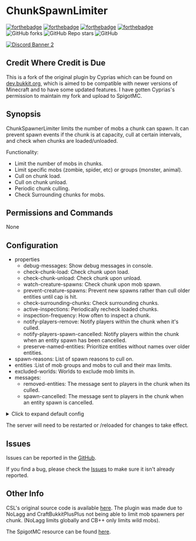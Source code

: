 # ChunkSpawnLimiter

[![forthebadge](https://forthebadge.com/images/badges/built-with-love.svg)](https://forthebadge.com)
[![forthebadge](https://forthebadge.com/images/badges/designed-in-ms-paint.svg)](https://forthebadge.com)
[![forthebadge](https://forthebadge.com/images/badges/made-with-java.svg)](https://forthebadge.com)
[![forthebadge](https://forthebadge.com/images/badges/approved-by-george-costanza.svg)](https://forthebadge.com)
![GitHub forks](https://img.shields.io/github/forks/Puyodead1/ChunkSpawnerLimiter?style=for-the-badge)
![GitHub Repo stars](https://img.shields.io/github/stars/Puyodead1/ChunkSpawnerLimiter?style=for-the-badge)
![GitHub](https://img.shields.io/github/license/Puyodead1/ChunkSpawnerLimiter?style=for-the-badge)

[![Discord Banner 2](https://discordapp.com/api/guilds/589200717277954093/widget.png?style=banner2)](https://discord.gg/tMzrSxQ)

## Credit Where Credit is Due

This is a fork of the original plugin by Cyprias which can be found on [dev.bukkit.org](https://dev.bukkit.org/projects/chunkspawnerlimiter), which is aimed to be compatible with newer versions of Minecraft and to have some updated features. I have gotten Cyprias's permission to maintain my fork and upload to SpigotMC.

## Synopsis

ChunkSpawnerLimiter limits the number of mobs a chunk can spawn. It can prevent spawn events if the chunk is at capacity, cull at certain intervals, and check when chunks are loaded/unloaded.

Functionality:

- Limit the number of mobs in chunks.
- Limit specific mobs (zombie, spider, etc) or groups (monster, animal).
- Cull on chunk load.
- Cull on chunk unload.
- Periodic chunk culling.
- Check Surrounding chunks for mobs.

## Permissions and Commands

None

## Configuration

- properties
  - debug-messages: Show debug messages in console.
  - check-chunk-load: Check chunk upon load.
  - check-chunk-unload: Check chunk upon unload.
  - watch-creature-spawns: Check chunk upon mob spawn.
  - prevent-creature-spawns: Prevent new spawns rather than cull older entities until cap is hit.
  - check-surrounding-chunks: Check surrounding chunks.
  - active-inspections: Periodically recheck loaded chunks.
  - inspection-frequency: How often to inspect a chunk.
  - notify-players-remove: Notify players within the chunk when it's culled.
  - notify-players-spawn-cancelled: Notify players within the chunk when an entity spawn has been cancelled.
  - preserve-named-entities: Prioritize entities without names over older entities.
- spawn-reasons: List of spawn reasons to cull on.
- entities :List of mob groups and mobs to cull and their max limits.
- excluded-worlds: Worlds to exclude mob limits in.
- messages:
  - removed-entities: The message sent to players in the chunk when its culled.
  - spawn-cancelled: The message sent to players in the chunk when an entity spawn is cancelled.

<details>
    <summary>Click to expand default config</summary>

```yaml
config-version: 1.2
properties:
  # Show debug messages.
  debug-messages: false
  # Check a chunk upon load (ChunkLoadEvent).
  check-chunk-load: false
  # Check a chunk upon unload (ChunkUnloadEvent).
  check-chunk-unload: false
  # Check a chunk when a mob spawns (CreatureSpawnEvent).
  watch-creature-spawns: true
  # Prevent new spawns rather than cull older entities until cap is hit.
  prevent-creature-spawns: false
  # Radius of surrounding chunks to check.
  check-surrounding-chunks: 1
  # When a chunk is loaded, recheck it periodically.
  active-inspections: true
  # How often, in seconds, to check the chunk.
  inspection-frequency: 300
  # Notify players in that chunk if stuff has been culled.
  notify-players-remove: false
  # Notify players in that chunk if a spawn event has been cancelled
  notify-players-spawn-cancelled: false
  # Prioritize entities without names over older entities.
  preserve-named-entities: true

# Spawn reasons to cull on.
spawn-reasons:
  BEEHIVE: true # When a bee is released from a beehive/bee nest
  BREEDING: true # When an animal breeds to create a child
  BUILD_IRONGOLEM: true # When an iron golem is spawned by being built
  BUILD_SNOWMAN: true # When a snowman is spawned by being built
  BUILD_WITHER: true # When a wither boss is spawned by being built
  COMMAND: true # When a creature is spawned by the "/summon" command
  CURED: true # When a villager is cured from infection
  CUSTOM: true # When a creature is spawned by plugins
  DEFAULT: true # When an entity is missing a SpawnReason
  DISPENSE_EGG: true # When a creature is spawned by a dispenser dispensing an egg
  DROWNED: true # When a creature is spawned by another entity drowning
  EGG: true # When a creature spawns from an egg
  ENDER_PEARL: true # When an entity is spawned as a result of ender pearl usage
  EXPLOSION: true # When eg an effect cloud is spawned as a result of a creeper exploding
  INFECTION: true # When a zombie infects a villager
  JOCKEY: true # When an entity spawns as a jockey of another entity (mostly spider jockeys)
  LIGHTNING: true # When a creature spawns because of a lightning strike
  MOUNT: true # When an entity spawns as a mount of another entity (mostly chicken jockeys)
  NATURAL: true # When something spawns from natural means
  NETHER_PORTAL: true # When a creature is spawned by nether portal
  OCELOT_BABY: true # When an ocelot has a baby spawned along with them
  PATROL: true # When an entity is spawned as part of a patrol
  PIGLIN_ZOMBIFIED: true # When a piglin is converted to a zombified piglib.
  RAID: true # When an entity is spawned as part of a raid
  REINFORCEMENTS: true # When an entity calls for reinforcements
  SHEARED: true # When an cow is spawned by shearing a mushroom cow
  SHOULDER_ENTITY: true # When an entity is spawned as a result of the entity it is being perched on jumping or being damaged
  SILVERFISH_BLOCK: true # When a silverfish spawns from a block
  SLIME_SPLIT: true # When a slime splits
  SPAWNER: true # When a creature spawns from a spawner
  SPAWNER_EGG: true # When a creature spawns from a Spawner Egg
  TRAP: true # When an entity spawns as a trap for players approaching
  VILLAGE_DEFENSE: true # When an iron golem is spawned to defend a village
  VILLAGE_INVASION: true # When a zombie is spawned to invade a village

entities:
  # NOTE: Remember that these numbers are per chunk

  # Mob Groups
  AMBIENT: 5 # Bat
  ANIMAL: 50 # Axolotl, Bee, Chicken, Cow, Mushroom Cow, Fox, Goat, Hoglin, Ocelot, Panda, Polar Bear, Rabbit, Sheep, Pig, Strider, Donkey, Llama, Mule, Horse, Skeleton Horse, Zombie Horse, Cat, Parrot, Wolf, Turtle
  MONSTER: 50 # Skeleton, Stray, Wither Skeleton, Blaze, Creeper, Enderman, Endermite, Giant, Guardian, Elder Guardian, Piglin, Piglin Brute, Pillager, Evoker, Illusioner, Vindicator, Ravager, Witch, Silverfish, Spider, Cave Spider, Vex, Wither, Zoglin, Zombie, Drowned, Husk, Pig Zombie, Zombie Villager, Slime, Magma Cube
  NPC: 50 # Villager, Wandering Trader
  OTHER: 200 # Anything else not listed in other categories
  WATER_MOB: 50 # Squid, Dolphin, Cod, Puffer Fish, Salmon, Tropical Fish, Glow Squid

  # Individual entities
  AXOLOTL: 10
  BEE: 10
  CHICKEN: 10
  COW: 10
  MUSHROOM_COW: 10
  FOX: 10
  GOAT: 10
  HOGLIN: 10
  OCELOT: 10
  PANDA: 10
  POLAR_BEAR: 10
  RABBIT: 10
  SHEEP: 10
  PIG: 10
  STRIDER: 10
  DONKEY: 10
  LLAMA: 10
  MULE: 10
  HORSE: 10
  SKELETON_HORSE: 10
  ZOMBIE_HORSE: 10
  CAT: 10
  PARROT: 10
  WOLF: 10
  TURTLE: 10
  SKELETON: 10
  STRAY: 10
  WITHER_SKELETON: 10
  BLAZE: 10
  CREEPER: 10
  ENDERMAN: 10
  ENDERMITE: 10
  GIANT: 10
  GUARDIAN: 10
  ELDER_GUARDIAN: 10
  PIGLIN: 10
  PIGLIN_BRUTE: 10
  PILLAGER: 10
  EVOKER: 10
  ILLUSIONER: 10
  VINDICATOR: 10
  RAVAGER: 10
  WITCH: 10
  SILVERFISH: 10
  SPIDER: 10
  CAVE_SPIDER: 10
  VEX: 10
  WITHER: 10
  ZOGLIN: 10
  ZOMBIE: 10
  DROWNED: 10
  HUSK: 10
  PIG_ZOMBIE: 10
  ZOMBIE_VILLAGER: 10
  SLIME: 10
  MAGMA_CUBE: 10
  BAT: 10
  SQUID: 10
  DOLPHIN: 10
  COD: 10
  PUFFER_FISH: 10
  SALMON: 10
  TROPICAL_FISH: 10
  GLOW_SQUID: 10
  VILLAGER: 10
  WANDERING_TRADER: 10
  GHAST: 10
  PHANTOM: 10
  IRON_GOLEM: 10
  SHULKER: 10
  SNOWMAN: 10

# Exclude these worlds from limits.
excluded-worlds: []

messages:
  removed-entites: "&7Removed %amount% %type% in your chunk."
  spawn-cancelled: "&7Cancelled spawn event for %type% in your chunk."
```
</details>

The server will need to be restarted or /reloaded for changes to take effect.

## Issues
Issues can be reported in the [GitHub](https://github.com/Puyodead1/ChunkSpawnerLimiter/issues/new).

If you find a bug, please check the [Issues](https://github.com/Puyodead1/ChunkSpawnerLimiter/issues) to make sure it isn't already reported.

## Other Info
CSL's original source code is available [here](https://github.com/Cyprias/ChunkSpawnerLimiter). The plugin was made due to NoLagg and CraftBukkitPlusPlus not being able to limit mob spawners per chunk. (NoLagg limits globally and CB++ only limits wild mobs).

The SpigotMC resource can be found [here](https://www.spigotmc.org/resources/chunkspawnerlimiter.93337/).
